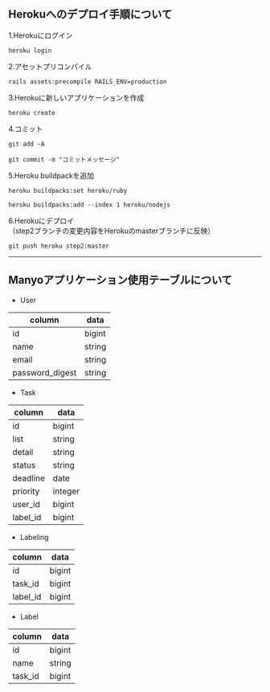 ## Herokuへのデプロイ手順について

1.Herokuにログイン
```
heroku login
```
2.アセットプリコンパイル
```
rails assets:precompile RAILS_ENV=production
```
3.Herokuに新しいアプリケーションを作成
```
heroku create
```
4.コミット
```
git add -A
```
```
git commit -m "コミットメッセージ"
```
5.Heroku buildpackを追加
```
heroku buildpacks:set heroku/ruby
```
```
heroku buildpacks:add --index 1 heroku/nodejs
```
6.Herokuにデプロイ<br>
（step2ブランチの変更内容をHerokuのmasterブランチに反映）
```
git push heroku step2:master
```
***

## Manyoアプリケーション使用テーブルについて

* User

| column | data |
| ---- | ---- |
| id | bigint |
| name | string |
| email | string |
| password_digest | string |


* Task

| column | data |
| ---- | ---- |
| id | bigint |
| list | string |
| detail | string |
| status | string |
| deadline | date |
| priority | integer |
| user_id | bigint |
| label_id | bigint |

* Labeling

| column | data |
| ---- | ---- |
| id | bigint |
| task_id | bigint |
| label_id | bigint |

* Label

| column | data |
| ---- | ---- |
| id | bigint |
| name | string |
| task_id | bigint |